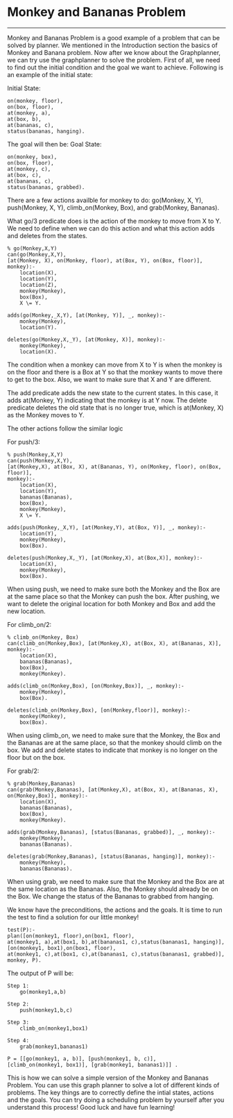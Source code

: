 # Monkey and Bananas Problem
----------------------------
Monkey and Bananas Problem is a good example of a problem that can be solved by planner.
We mentioned in the Introduction section the basics of Monkey and Banana problem. Now after we know about the Graphplanner, we can try use the graphplanner to solve the problem.
First of all, we need to find out the initial condition and the goal we want to achieve.
Following is an example of the initial state:

Initial State:
```
on(monkey, floor),
on(box, floor),
at(monkey, a),
at(box, b),
at(bananas, c),
status(bananas, hanging).
```

The goal will then be:
Goal State:
```
on(monkey, box),
on(box, floor),
at(monkey, c),
at(box, c),
at(bananas, c),
status(bananas, grabbed).
```

There are a few actions availble for monkey to do: go(Monkey, X, Y), push(Monkey, X, Y), climb_on(Monkey, Box), and grab(Monkey, Bananas).

What go/3 predicate does is the action of the monkey to move from X to Y. We need to define when we can do this action and what this action adds and deletes from the states.

```
% go(Monkey,X,Y)
can(go(Monkey,X,Y), 
[at(Monkey, X), on(Monkey, floor), at(Box, Y), on(Box, floor)],
monkey):-
    location(X),
    location(Y),
    location(Z),
    monkey(Monkey),
    box(Box),
    X \= Y.
    
adds(go(Monkey,_X,Y), [at(Monkey, Y)], _, monkey):-
    monkey(Monkey),
    location(Y).
    
deletes(go(Monkey,X,_Y), [at(Monkey, X)], monkey):-
    monkey(Monkey),
    location(X).
```

The condition when a monkey can move from X to Y is when the monkey is on the floor and there is a Box at Y so that the monkey wants to move there to get to the box. Also, we want to make sure that X and Y are different.

The add predicate adds the new state to the current states. In this case, it adds at(Monkey, Y) indicating that the monkey is at Y now. The delete predicate deletes the old state that is no longer true, which is at(Monkey, X) as the Monkey moves to Y.

The other actions follow the similar logic

For push/3:
```
% push(Monkey,X,Y)
can(push(Monkey,X,Y), 
[at(Monkey,X), at(Box, X), at(Bananas, Y), on(Monkey, floor), on(Box, floor)],
monkey):-
	location(X),
	location(Y),
	bananas(Bananas),
	box(Box),
	monkey(Monkey),
	X \= Y.

adds(push(Monkey,_X,Y), [at(Monkey,Y), at(Box, Y)], _, monkey):-
	location(Y),
	monkey(Monkey),
	box(Box).

deletes(push(Monkey,X,_Y), [at(Monkey,X), at(Box,X)], monkey):-
	location(X),
	monkey(Monkey),
	box(Box).
```

When using push, we need to make sure both the Monkey and the Box are at the same place so that the Monkey can push the box. After pushing, we want to delete the original location for both Monkey and Box and add the new location.

For climb_on/2:
```
% climb_on(Monkey, Box)
can(climb_on(Monkey,Box), [at(Monkey,X), at(Box, X), at(Bananas, X)], monkey):-
	location(X),
	bananas(Bananas),
	box(Box),
	monkey(Monkey).

adds(climb_on(Monkey,Box), [on(Monkey,Box)], _, monkey):-
	monkey(Monkey),
	box(Box).

deletes(climb_on(Monkey,Box), [on(Monkey,floor)], monkey):-
	monkey(Monkey),
	box(Box).
```

When using climb_on, we need to make sure that the Monkey, the Box and the Bananas are at the same place, so that the monkey should climb on the box. We add and delete states to indicate that monkey is no longer on the floor but on the box.

For grab/2:
```
% grab(Monkey,Bananas)
can(grab(Monkey,Bananas), [at(Monkey,X), at(Box, X), at(Bananas, X), on(Monkey,Box)], monkey):-
	location(X),
	bananas(Bananas),
	box(Box),
	monkey(Monkey).

adds(grab(Monkey,Bananas), [status(Bananas, grabbed)], _, monkey):-
	monkey(Monkey),
	bananas(Bananas).

deletes(grab(Monkey,Bananas), [status(Bananas, hanging)], monkey):-
	monkey(Monkey),
	bananas(Bananas).
```

When using grab, we need to make sure that the Monkey and the Box are at the same location as the Bananas. Also, the Monkey should already be on the Box. We change the status of the Bananas to grabbed from hanging.

We know have the preconditions, the actions and the goals. It is time to run the test to find a solution for our little monkey!
```
test(P):-
plan([on(monkey1, floor),on(box1, floor),
at(monkey1, a),at(box1, b),at(bananas1, c),status(bananas1, hanging)],
[on(monkey1, box1),on(box1, floor),
at(monkey1, c),at(box1, c),at(bananas1, c),status(bananas1, grabbed)],
monkey, P).
```
The output of P will be:
```
Step 1:
	go(monkey1,a,b)

Step 2:
	push(monkey1,b,c)

Step 3:
	climb_on(monkey1,box1)

Step 4:
	grab(monkey1,bananas1)

P = [[go(monkey1, a, b)], [push(monkey1, b, c)],
[climb_on(monkey1, box1)], [grab(monkey1, bananas1)]] .
```

This is how we can solve a simple version of the Monkey and Bananas Problem. You can use this graph planner to solve a lot of different kinds of problems. The key things are to correctly define the intial states, actions and the goals. You can try doing a scheduling problem by yourself after you understand this process! Good luck and have fun learning!
